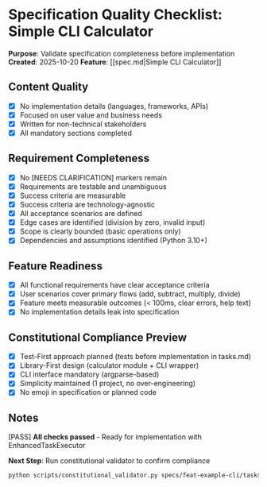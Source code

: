 # Specification Quality Checklist: Simple CLI Calculator

**Purpose**: Validate specification completeness before implementation
**Created**: 2025-10-20
**Feature**: [[spec.md|Simple CLI Calculator]]

## Content Quality

- [X] No implementation details (languages, frameworks, APIs)
- [X] Focused on user value and business needs
- [X] Written for non-technical stakeholders
- [X] All mandatory sections completed

## Requirement Completeness

- [X] No [NEEDS CLARIFICATION] markers remain
- [X] Requirements are testable and unambiguous
- [X] Success criteria are measurable
- [X] Success criteria are technology-agnostic
- [X] All acceptance scenarios are defined
- [X] Edge cases are identified (division by zero, invalid input)
- [X] Scope is clearly bounded (basic operations only)
- [X] Dependencies and assumptions identified (Python 3.10+)

## Feature Readiness

- [X] All functional requirements have clear acceptance criteria
- [X] User scenarios cover primary flows (add, subtract, multiply, divide)
- [X] Feature meets measurable outcomes (< 100ms, clear errors, help text)
- [X] No implementation details leak into specification

## Constitutional Compliance Preview

- [X] Test-First approach planned (tests before implementation in tasks.md)
- [X] Library-First design (calculator module + CLI wrapper)
- [X] CLI interface mandatory (argparse-based)
- [X] Simplicity maintained (1 project, no over-engineering)
- [X] No emoji in specification or planned code

## Notes

[PASS] **All checks passed** - Ready for implementation with EnhancedTaskExecutor

**Next Step**: Run constitutional validator to confirm compliance
```bash
python scripts/constitutional_validator.py specs/feat-example-cli/tasks.md
```
